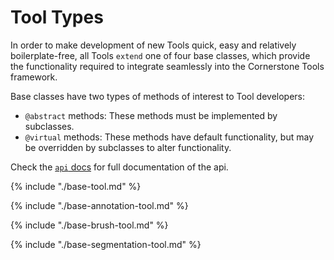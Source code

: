 # Tool Types

In order to make development of new Tools quick, easy and relatively boilerplate-free, all Tools `extend` one of four base classes, which provide the functionality required to integrate seamlessly into the Cornerstone Tools framework.

Base classes have two types of methods of interest to Tool developers:

- `@abstract` methods: These methods must be implemented by subclasses.
- `@virtual` methods: These methods have default functionality, but may be overridden by subclasses to alter functionality.

Check the [`api` docs](https://tools.cornerstonejs.org/api/) for full documentation of the api.

{% include "./base-tool.md" %}

{% include "./base-annotation-tool.md" %}

{% include "./base-brush-tool.md" %}

{% include "./base-segmentation-tool.md" %}
